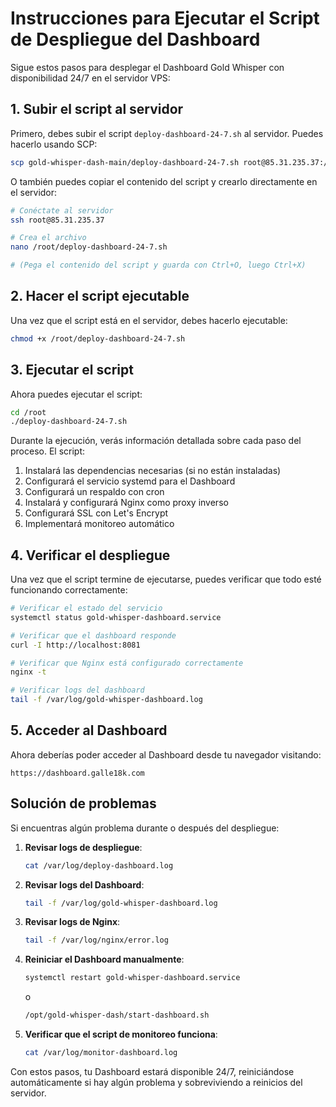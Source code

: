 # Instrucciones para Ejecutar el Script de Despliegue del Dashboard

Sigue estos pasos para desplegar el Dashboard Gold Whisper con disponibilidad 24/7 en el servidor VPS:

## 1. Subir el script al servidor

Primero, debes subir el script `deploy-dashboard-24-7.sh` al servidor. Puedes hacerlo usando SCP:

```bash
scp gold-whisper-dash-main/deploy-dashboard-24-7.sh root@85.31.235.37:/root/
```

O también puedes copiar el contenido del script y crearlo directamente en el servidor:

```bash
# Conéctate al servidor
ssh root@85.31.235.37

# Crea el archivo
nano /root/deploy-dashboard-24-7.sh

# (Pega el contenido del script y guarda con Ctrl+O, luego Ctrl+X)
```

## 2. Hacer el script ejecutable

Una vez que el script está en el servidor, debes hacerlo ejecutable:

```bash
chmod +x /root/deploy-dashboard-24-7.sh
```

## 3. Ejecutar el script

Ahora puedes ejecutar el script:

```bash
cd /root
./deploy-dashboard-24-7.sh
```

Durante la ejecución, verás información detallada sobre cada paso del proceso. El script:

1. Instalará las dependencias necesarias (si no están instaladas)
2. Configurará el servicio systemd para el Dashboard
3. Configurará un respaldo con cron
4. Instalará y configurará Nginx como proxy inverso
5. Configurará SSL con Let's Encrypt
6. Implementará monitoreo automático

## 4. Verificar el despliegue

Una vez que el script termine de ejecutarse, puedes verificar que todo esté funcionando correctamente:

```bash
# Verificar el estado del servicio
systemctl status gold-whisper-dashboard.service

# Verificar que el dashboard responde
curl -I http://localhost:8081

# Verificar que Nginx está configurado correctamente
nginx -t

# Verificar logs del dashboard
tail -f /var/log/gold-whisper-dashboard.log
```

## 5. Acceder al Dashboard

Ahora deberías poder acceder al Dashboard desde tu navegador visitando:

```
https://dashboard.galle18k.com
```

## Solución de problemas

Si encuentras algún problema durante o después del despliegue:

1. **Revisar logs de despliegue**:
   ```bash
   cat /var/log/deploy-dashboard.log
   ```

2. **Revisar logs del Dashboard**:
   ```bash
   tail -f /var/log/gold-whisper-dashboard.log
   ```

3. **Revisar logs de Nginx**:
   ```bash
   tail -f /var/log/nginx/error.log
   ```

4. **Reiniciar el Dashboard manualmente**:
   ```bash
   systemctl restart gold-whisper-dashboard.service
   ```
   o
   ```bash
   /opt/gold-whisper-dash/start-dashboard.sh
   ```

5. **Verificar que el script de monitoreo funciona**:
   ```bash
   cat /var/log/monitor-dashboard.log
   ```

Con estos pasos, tu Dashboard estará disponible 24/7, reiniciándose automáticamente si hay algún problema y sobreviviendo a reinicios del servidor.
